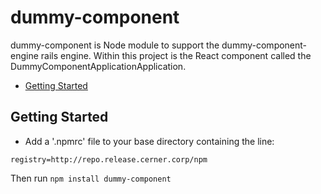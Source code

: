 # dummy-component

dummy-component is Node module to support the dummy-component-engine rails engine. Within this project is the React component called the DummyComponentApplicationApplication.

- [Getting Started](#getting-started)

## Getting Started

- Add a '.npmrc' file to your base directory containing the line:

```
registry=http://repo.release.cerner.corp/npm
```

Then run `npm install dummy-component`
